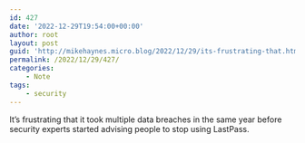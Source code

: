 ```yaml
---
id: 427
date: '2022-12-29T19:54:00+00:00'
author: root
layout: post
guid: 'http://mikehaynes.micro.blog/2022/12/29/its-frustrating-that.html'
permalink: /2022/12/29/427/
categories:
    - Note
tags:
    - security
---
```


It’s frustrating that it took multiple data breaches in the same year before security experts started advising people to stop using LastPass.
